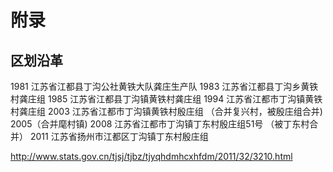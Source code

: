 # 附录

## 区划沿革

1981 江苏省江都县丁沟公社黄铁大队龚庄生产队
1983 江苏省江都县丁沟乡黄铁村龚庄组
1985 江苏省江都县丁沟镇黄铁村龚庄组
1994 江苏省江都市丁沟镇黄铁村龚庄组
2003 江苏省江都市丁沟镇黄铁村殷庄组
        （合并复兴村，被殷庄组合并)
2005（合并麾村镇)
2008 江苏省江都市丁沟镇丁东村殷庄组51号
        （被丁东村合并）
2011 江苏省扬州市江都区丁沟镇丁东村殷庄组
         

http://www.stats.gov.cn/tjsj/tjbz/tjyqhdmhcxhfdm/2011/32/3210.html
